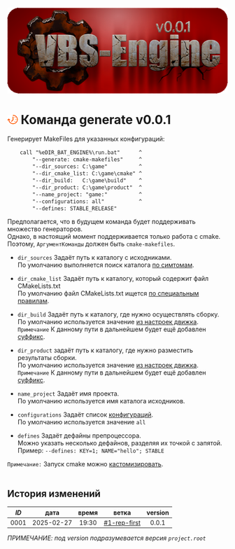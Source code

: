 ﻿[![logo](../../logo.png)](../commands.md)

[H]: ../commands.md        "родитель"
[P]: ../../icons/progress.png  "в процессе..."
[S]: ../../icons/success.png   "ошибок не обнаружено"
[E]: ../../icons/empty.png     "нет данных"

[1]: ../reference/symptoms.md                      "поиск каталога, который содержит определенные файлы или подкаталоги"  
[2]: ../reference/symptoms.md#поиск-cmakeliststxt  "поиск каталога, который содержит CMakeLists.txt"  
[3]: ../settings.md#форматирование-файловых-путей  "настройки движка"  
[4]: ../conf_request.md#язык-описания-конфигураций "язык описания конфигураций"  
[5]: customize.md#кастомизация-запуска-cmake       "кастомизация запуска cmake"  

[![P]][H] Команда generate v0.0.1
=================================
Генерирует MakeFiles для указанных конфигураций:  
```
    call "%eDIR_BAT_ENGINE%\run.bat"      ^
        "--generate: cmake-makefiles"     ^
        "--dir_sources: C:\game"          ^
        "--dir_cmake_list: C:\game\cmake" ^
        "--dir_build:   C:\game\build"    ^
        "--dir_product: C:\game\product"  ^
        "--name_project: "game:"          ^
        "--configurations: all"           ^
        "--defines: STABLE_RELEASE"
```

Предполагается, что в будущем команда будет поддерживать множество генераторов.  
Однако, в настоящий момент поддерживается только работа с cmake.  
Поэтому, `АргументКоманды` должен быть `cmake-makefiles`.  

  - `dir_sources` Задаёт путь к каталогу с исходниками.  
    По умолчанию выполняется поиск каталога [по симтомам][1].  
  
  - `dir_cmake_list` Задаёт путь к каталогу, который содержит файл CMakeLists.txt  
    По умолчанию файл CMakeLists.txt ищется [по специальным правилам][2].  
  
  - `dir_build` Задаёт путь к каталогу, где нужно осуществлять сборку.  
    По умолчанию используется значение [из настроек движка][3].  
    `Примечание` К данному пути в дальнейшем будет ещё добавлен [суффикс][3].  
  
  - `dir_product` задаёт путь к каталогу, где нужно разместить результаты сборки.  
    По умолчанию используется значение [из настроек движка][3].  
    `Примечание` К данному пути в дальнейшем будет ещё добавлен [суффикс][3].  
  
  - `name_project` Задаёт имя проекта.  
    По умолчанию используется имя каталога исходников.
  
  - `configurations` Задаёт список [конфигураций][4].  
    По умолчанию используется значение `all`  
  
  - `defines` Задаёт дефайны препроцессора.  
    Можно указать несколько дефайнов, разделяя их точкой с запятой.  
    Пример: `--defines: KEY=1; NAME="hello"; STABLE`  

`Примечание:` Запуск cmake можно [кастомизировать][5].  
<br/>


История изменений 
-----------------

| *ID* |    дата    | время |     ветка      | version |  
|:----:|:----------:|:-----:|:--------------:|:-------:|  
| 0001 | 2025-02-27 | 19:30 | [#1-rep-first] |  0.0.1  |  

*ПРИМЕЧАНИЕ: под version подразумевается версия `project.root`*  

[#1-rep-first]: ../../history.md#-v001-rep
